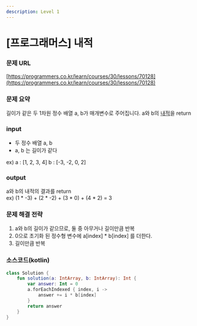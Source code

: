 ```yaml
---
description: Level 1
---
```


# \[프로그래머스\] 내적

### 문제 URL

[https://programmers.co.kr/learn/courses/30/lessons/70128](https://programmers.co.kr/learn/courses/30/lessons/70128)

### 문제 요약

길이가 같은 두 1차원 정수 배열 a, b가 매개변수로 주어집니다. a와 b의 [내적](https://en.wikipedia.org/wiki/Dot_product)을 return 

### input

* 두 정수 배열 a, b
* a, b 는 길이가 같다

ex\) a : \[1, 2, 3, 4\]         b : \[-3, -2, 0, 2\]

### output

a와 b의 내적의 결과를 return  
ex\) \(1 \* -3\) + \(2 \* -2\) + \(3 \* 0\) + \(4 \* 2\) = 3

### 문제 해결 전략

1. a와 b의 길이가 같으므로, 둘 중 아무거나 길이만큼 반복
2. 0으로 초기화 된 정수형 변수에 a\[index\] \* b\[index\] 를 더한다.
3. 길이만큼 반복

### 소스코드\(kotlin\)

```kotlin
class Solution {
    fun solution(a: IntArray, b: IntArray): Int {
        var answer: Int = 0
        a.forEachIndexed { index, i ->
            answer += i * b[index]
        }
        return answer
    }
}
```



